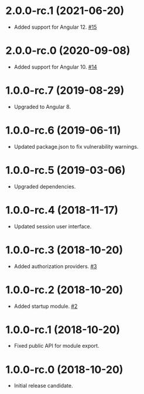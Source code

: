 # 2.0.0-rc.1 (2021-06-20)

- Added support for Angular 12. [#15](https://github.com/giftdibs/giftdibs-session/pull/15)

# 2.0.0-rc.0 (2020-09-08)

- Added support for Angular 10. [#14](https://github.com/giftdibs/giftdibs-session/pull/14)

# 1.0.0-rc.7 (2019-08-29)

- Upgraded to Angular 8.

# 1.0.0-rc.6 (2019-06-11)

- Updated package.json to fix vulnerability warnings.

# 1.0.0-rc.5 (2019-03-06)

- Upgraded dependencies.

# 1.0.0-rc.4 (2018-11-17)

- Updated session user interface.

# 1.0.0-rc.3 (2018-10-20)

- Added authorization providers. [#3](https://github.com/giftdibs/giftdibs-session/pull/3)

# 1.0.0-rc.2 (2018-10-20)

- Added startup module. [#2](https://github.com/giftdibs/giftdibs-session/pull/2)

# 1.0.0-rc.1 (2018-10-20)

- Fixed public API for module export.

# 1.0.0-rc.0 (2018-10-20)

- Initial release candidate.
